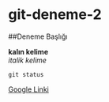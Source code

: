 # git-deneme-2

##Deneme Başlığı

**kalın kelime** <br/>
*italik kelime*

`git status`

[Google Linki](https://www.google.com)
